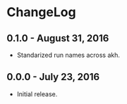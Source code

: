 # ChangeLog

## 0.1.0 - August 31, 2016
* Standarized run names across akh.

## 0.0.0 - July 23, 2016
* Initial release.
